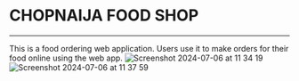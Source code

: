 # CHOPNAIJA FOOD SHOP

---

This is a food ordering web application. Users use it to make orders for their food online using the web app.
![Screenshot 2024-07-06 at 11 34 19](https://github.com/IgweEmmanuel/Project_Edumore/assets/136444225/949af463-bc69-41c4-8caa-4d7323bc0e54)                                             ![Screenshot 2024-07-06 at 11 37 59](https://github.com/IgweEmmanuel/Project_Edumore/assets/136444225/78182c0a-0124-4366-86a5-5a44c88a1e0a)
